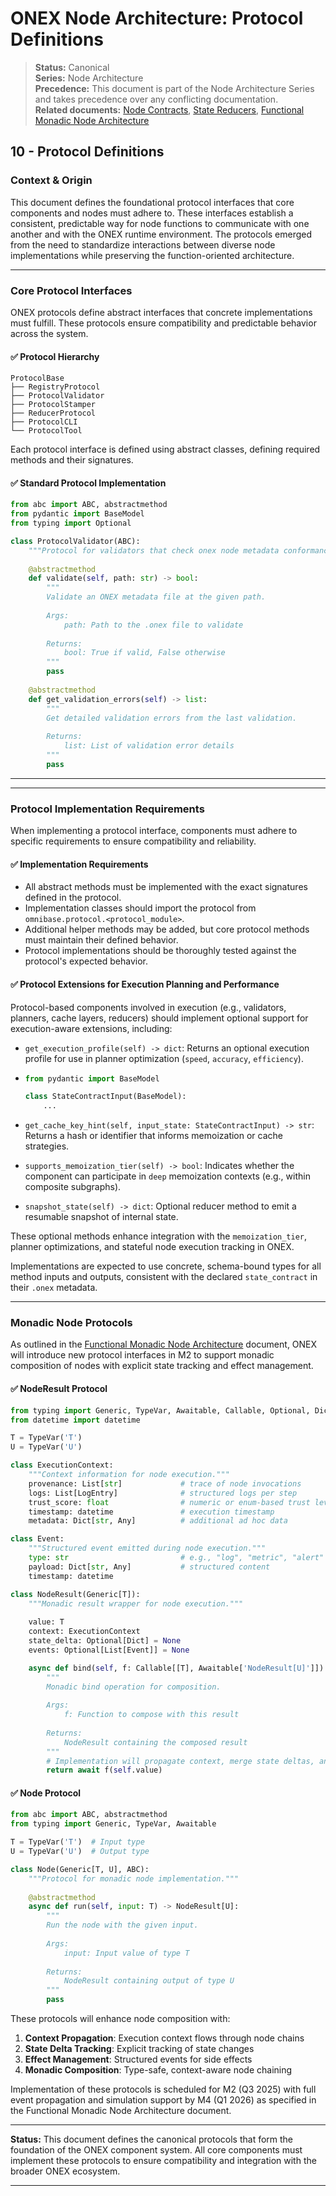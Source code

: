 <!-- === OmniNode:Metadata ===
metadata_version: 0.1.0
protocol_version: 1.1.0
owner: OmniNode Team
copyright: OmniNode Team
schema_version: 1.1.0
name: protocol_definitions.md
version: 1.0.0
uuid: 54689c53-91e1-40f2-944f-10becacfd099
author: OmniNode Team
created_at: 2025-05-28T12:40:26.745944
last_modified_at: 2025-05-28T17:20:03.951845
description: Stamped by ONEX
state_contract: state_contract://default
lifecycle: active
hash: 92fe3deb76a740a4ad9f2337b49ad80fc29bcc033381e32b61a9052c01621336
entrypoint: python@protocol_definitions.md
runtime_language_hint: python>=3.11
namespace: omnibase.stamped.protocol_definitions
meta_type: tool
<!-- === /OmniNode:Metadata === -->


# ONEX Node Architecture: Protocol Definitions

> **Status:** Canonical  
> **Series:** Node Architecture  
> **Precedence:** This document is part of the Node Architecture Series and takes precedence over any conflicting documentation.  
> **Related documents:** [Node Contracts](./node_contracts.md), [State Reducers](./state_reducers.md), [Functional Monadic Node Architecture](./functional_monadic_node_architecture.md)

## 10 - Protocol Definitions

### Context & Origin

This document defines the foundational protocol interfaces that core components and nodes must adhere to. These interfaces establish a consistent, predictable way for node functions to communicate with one another and with the ONEX runtime environment. The protocols emerged from the need to standardize interactions between diverse node implementations while preserving the function-oriented architecture.

---

### Core Protocol Interfaces

ONEX protocols define abstract interfaces that concrete implementations must fulfill. These protocols ensure compatibility and predictable behavior across the system.

#### ✅ Protocol Hierarchy

```
ProtocolBase
├── RegistryProtocol
├── ProtocolValidator
├── ProtocolStamper
├── ReducerProtocol
├── ProtocolCLI
└── ProtocolTool
```

Each protocol interface is defined using abstract classes, defining required methods and their signatures.

#### ✅ Standard Protocol Implementation

```python
from abc import ABC, abstractmethod
from pydantic import BaseModel
from typing import Optional

class ProtocolValidator(ABC):
    """Protocol for validators that check onex node metadata conformance."""
    
    @abstractmethod
    def validate(self, path: str) -> bool:
        """
        Validate an ONEX metadata file at the given path.
        
        Args:
            path: Path to the .onex file to validate
            
        Returns:
            bool: True if valid, False otherwise
        """
        pass
    
    @abstractmethod
    def get_validation_errors(self) -> list:
        """
        Get detailed validation errors from the last validation.
        
        Returns:
            list: List of validation error details
        """
        pass
```

---


---

### Protocol Implementation Requirements

When implementing a protocol interface, components must adhere to specific requirements to ensure compatibility and reliability.

#### ✅ Implementation Requirements

* All abstract methods must be implemented with the exact signatures defined in the protocol.
* Implementation classes should import the protocol from `omnibase.protocol.<protocol_module>`.
* Additional helper methods may be added, but core protocol methods must maintain their defined behavior.
* Protocol implementations should be thoroughly tested against the protocol's expected behavior.

#### ✅ Protocol Extensions for Execution Planning and Performance

Protocol-based components involved in execution (e.g., validators, planners, cache layers, reducers) should implement optional support for execution-aware extensions, including:

* `get_execution_profile(self) -> dict`: Returns an optional execution profile for use in planner optimization (`speed`, `accuracy`, `efficiency`).
* 
  ```python
  from pydantic import BaseModel

  class StateContractInput(BaseModel):
      ...
  ```

* `get_cache_key_hint(self, input_state: StateContractInput) -> str`: Returns a hash or identifier that informs memoization or cache strategies.
* `supports_memoization_tier(self) -> bool`: Indicates whether the component can participate in `deep` memoization contexts (e.g., within composite subgraphs).
* `snapshot_state(self) -> dict`: Optional reducer method to emit a resumable snapshot of internal state.

These optional methods enhance integration with the `memoization_tier`, planner optimizations, and stateful node execution tracking in ONEX.

Implementations are expected to use concrete, schema-bound types for all method inputs and outputs, consistent with the declared `state_contract` in their `.onex` metadata.

---

### Monadic Node Protocols

As outlined in the [Functional Monadic Node Architecture](./functional_monadic_node_architecture.md) document, ONEX will introduce new protocol interfaces in M2 to support monadic composition of nodes with explicit state tracking and effect management.

#### ✅ NodeResult Protocol

```python
from typing import Generic, TypeVar, Awaitable, Callable, Optional, Dict, List, Any
from datetime import datetime

T = TypeVar('T')
U = TypeVar('U')

class ExecutionContext:
    """Context information for node execution."""
    provenance: List[str]             # trace of node invocations
    logs: List[LogEntry]              # structured logs per step
    trust_score: float                # numeric or enum-based trust level
    timestamp: datetime               # execution timestamp
    metadata: Dict[str, Any]          # additional ad hoc data

class Event:
    """Structured event emitted during node execution."""
    type: str                         # e.g., "log", "metric", "alert"
    payload: Dict[str, Any]           # structured content
    timestamp: datetime

class NodeResult(Generic[T]):
    """Monadic result wrapper for node execution."""
    
    value: T
    context: ExecutionContext
    state_delta: Optional[Dict] = None
    events: Optional[List[Event]] = None

    async def bind(self, f: Callable[[T], Awaitable['NodeResult[U]']]) -> 'NodeResult[U]':
        """
        Monadic bind operation for composition.
        
        Args:
            f: Function to compose with this result
            
        Returns:
            NodeResult containing the composed result
        """
        # Implementation will propagate context, merge state deltas, and concatenate events
        return await f(self.value)
```

#### ✅ Node Protocol

```python
from abc import ABC, abstractmethod
from typing import Generic, TypeVar, Awaitable

T = TypeVar('T')  # Input type
U = TypeVar('U')  # Output type

class Node(Generic[T, U], ABC):
    """Protocol for monadic node implementation."""
    
    @abstractmethod
    async def run(self, input: T) -> NodeResult[U]:
        """
        Run the node with the given input.
        
        Args:
            input: Input value of type T
            
        Returns:
            NodeResult containing output of type U
        """
        pass
```

These protocols will enhance node composition with:

1. **Context Propagation**: Execution context flows through node chains
2. **State Delta Tracking**: Explicit tracking of state changes
3. **Effect Management**: Structured events for side effects
4. **Monadic Composition**: Type-safe, context-aware node chaining

Implementation of these protocols is scheduled for M2 (Q3 2025) with full event propagation and simulation support by M4 (Q1 2026) as specified in the Functional Monadic Node Architecture document.

---

**Status:** This document defines the canonical protocols that form the foundation of the ONEX component system. All core components must implement these protocols to ensure compatibility and integration with the broader ONEX ecosystem.

---
